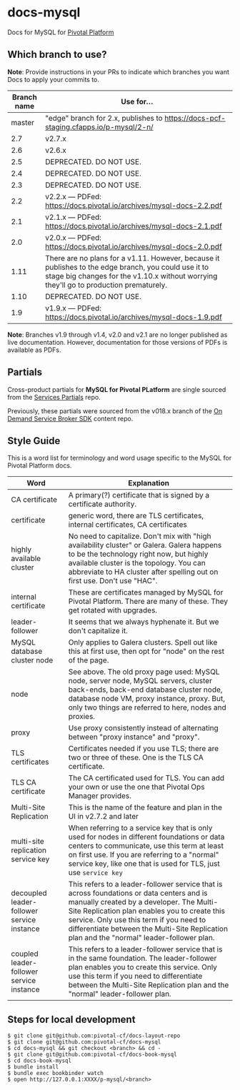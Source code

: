 docs-mysql
==========

Docs for MySQL for [Pivotal Platform](https://network.pivotal.io/products/pivotal-cf)

## Which branch to use?

**Note**: Provide instructions in your PRs to indicate which branches you want Docs to apply your commits to.

| Branch name | Use for… |
|-------------| -------|
| master      | "edge" branch for 2.x, publishes to https://docs-pcf-staging.cfapps.io/p-mysql/2-n/|
| 2.7         | v2.7.x |
| 2.6         | v2.6.x |
| 2.5         | DEPRECATED. DO NOT USE. |
| 2.4         | DEPRECATED. DO NOT USE. |
| 2.3         | DEPRECATED. DO NOT USE. |
| 2.2         | v2.2.x — PDFed: https://docs.pivotal.io/archives/mysql-docs-2.2.pdf |
| 2.1         | v2.1.x — PDFed: https://docs.pivotal.io/archives/mysql-docs-2.1.pdf |
| 2.0         | v2.0.x — PDFed: https://docs.pivotal.io/archives/mysql-docs-2.0.pdf |
| 1.11        | There are no plans for a v1.11. However, because it publishes to the edge branch, you could use it to stage big changes for the v1.10.x without worrying they'll go to production prematurely. |
| 1.10        | DEPRECATED. DO NOT USE. |
| 1.9         | v1.9.x — PDFed: https://docs.pivotal.io/archives/mysql-docs-1.9.pdf |

**Note**: Branches v1.9 through v1.4, v2.0 and v2.1 are no longer published as live documentation. However, documentation for those versions of PDFs is available as PDFs.

## Partials

Cross-product partials for **MySQL for Pivotal PLatform** are single sourced from the [Services Partials](https://github.com/pivotal-cf/docs-partials) repo.

Previously, these partials were sourced from the v018.x branch of the [On Demand Service Broker SDK](https://github.com/pivotal-cf/docs-on-demand-service-broker/tree/v0.18.x) content repo.

## Style Guide

This is a word list for terminology and word usage specific to the MySQL for Pivotal Platform docs.

| Word | Explanation |
|------|-------------|
| CA certificate | A primary(?) certificate that is signed by a certificate authority. |
| certificate | generic word, there are TLS certificates, internal certificates, CA certificates |
| highly available cluster | No need to capitalize. Don't mix with "high availability cluster" or Galera. Galera happens to be the technology right now, but highly available cluster is the topology. You can abbreviate to HA cluster after spelling out on first use. Don't use "HAC". |
| internal certificate | These are certificates managed by MySQL for Pivotal Platform. There are many of these. They get rotated with upgrades. |
| leader-follower | It seems that we always hyphenate it. But we don't capitalize it. |
| MySQL database cluster node | Only applies to Galera clusters. Spell out like this at first use, then opt for "node" on the rest of the page. |
| node | See above. The old proxy page used: MySQL node, server node, MySQL servers, cluster back-ends, back-end database cluster node, database node VM, proxy instance, proxy. But, only two things are referred to here, nodes and proxies. |
| proxy | Use proxy consistently instead of alternating between "proxy instance" and "proxy". |
| TLS certificates | Certificates needed if you use TLS; there are two or three of these. One is the TLS CA certificate. |
| TLS CA certificate | The CA certificated used for TLS. You can add your own or use the one that Pivotal Ops Manager provides. |
|Multi-Site Replication| This is the name of the feature and plan in the UI in v2.7.2 and later|
|multi-site replication service key| When referring to a service key that is only used for nodes in different foundations or data centers to communicate, use this term at least on first use. If you are referring to a "normal" service key, like one that is used for TLS, just use `service key`|
|decoupled leader-follower service instance| This refers to a leader-follower service that is across foundations or data centers and is manually created by a developer. The Multi-Site Replication plan enables you to create this service. Only use this term if you need to differentiate between the Multi-Site Replication plan and the "normal" leader-follower plan.|
|coupled leader-follower service instance| This refers to a leader-follower service that is in the same foundation. The leader-follower plan enables you to create this service. Only use this term if you need to differentiate between the Multi-Site Replication plan and the "normal" leader-follower plan.|



## Steps for local development
```
$ git clone git@github.com:pivotal-cf/docs-layout-repo
$ git clone git@github.com:pivotal-cf/docs-mysql
$ cd docs-mysql && git checkout <branch> && cd -
$ git clone git@github.com:pivotal-cf/docs-book-mysql
$ cd docs-book-mysql
$ bundle install
$ bundle exec bookbinder watch
$ open http://127.0.0.1:XXXX/p-mysql/<branch>
```
